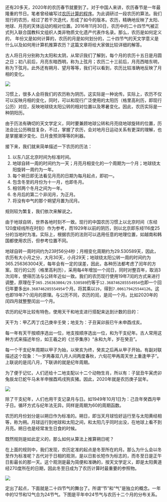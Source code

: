 还有20多天，2020年的农历春节就要到了。对于中国人来讲，农历春节是一年最隆重的节日。笔者曾经编写过[农历计算的程序](http://hao.360.com/rili/#cid=youlike)。为此调研过一段农历的算法。我们现行的农历，经过了若干次迭代，形成了如今的版本。农历，精确地反映了太阳、地球、月亮的天体运动的相对位置。2016年11月30日，农历中的二十四节气被正式列入联合国教科文组织人类非物质文化遗产代表作名录。那么，农历是如何定义的， 年份又是如何计算的，农历的月是如何划分的，二十四节气的天文学意义是什么以及如何用计算机推算农历？这篇文章将给大家做比较详细的解答。

古人将日月分别称为太阳和太阴，从常识我们了解到，每个月的农历十五日是月圆之日；初八前后，月亮东暗西明，称为上弦月；农历二十三前后，月亮西暗东明，称为下弦月。此外还有朔月、望月等等，我们可以看到，农历比较准确地反映了月相的变化。

![](https://p5.ssl.qhimg.com/t014237650677f19d88.jpg)

习惯上，很多人会将我们的农历称为阴历。这实际是一种讹传。实际上，农历不仅可以反映月相的变化，同时，可以和现行广泛使用的太阳历（格里高利历，即现行公历）对应，反映地球绕太阳公转的相对位置以及寒暑变化。因此，农历实际是一种阴阳历。

由于历法有确切的天文学定义，同时要兼顾地球公转和月亮绕地球旋转的位置，历法会比公历稍显复杂，不过，掌握了农历，会对地月日运动关系有更深的理解，也是掌握潮汐变化、日月食预测等等的利器。

接下来，我们就来简单描述一下农历的历法：


1. 以东八区北京时间为标准时间。 
1. 地球自转一周的时间约为一天；月亮月相变化的一个周期为一个月；地球绕太阳旋转一周约为一年。
1. 每个朔日即无法看见月亮的日期为每月起点，即初一。
1. 包含冬至的月份为十一月，也即冬月。
1. 相邻两个冬月之间为一年。
1. 冬月后的第二个非闰月，为正月。
1. 将没有中气的那个朔望月置为闰月。

规则较为繁复，我们依次来解说之。

由于地球自转，世界各地时刻不一致。现行的中国农历习惯上以北京时间（东经120度经线所在时刻）作为参考，而1929年以前的阴历，则以北京即东经116度25分的当地时为准。实际上，根据农历的法则可以选用任意的地理位置，如越南和韩国都使用农历，但参考位置不同。

地球自转一周时间约为23时56分4秒；月相变化周期约为29.530589天，因此，农历有大小月之分，大月30天，小月29天；地球绕太阳公转一周的时间约为365.256363004天，每年会有一定的误差，因此，各种历法都考虑了闰年的方案。现行的公历（格里高利历），采用每4年增加一个闰日，同时对整百年，取消3次闰年，使得历法与公转年近似一致。我们的农历现行使用19年7闰的方式来进行调整，原理在于`365.256363004/29.530589`约等于`12.368746285554954`也即一个回归年要多出`0.368746285554954`个月。将其乘以`19`，得到`7.006179425544126`。这也即19年7个闰月的原理。与公历不同，农历的闰，是闰一个月。比如2020年的闰四月就整整闰出一个月。

农历的纪年比较有特色，使用天干和地支进行搭配来达到计数的目的：

天干为：甲乙丙丁戊己庚辛壬癸；地支为：子丑寅卯辰巳午未申酉戌亥。

每一年有天干按顺序选出一位，地支按顺序选出一位，和为干支纪年。古人常用这种方式来描述年份，如王羲之的《兰亭集序》“永和九年，岁在癸丑”。

每一个干支纪年周期以甲子为始，以癸亥为终，癸亥之后再从甲子开始。有副对联描述这个现象：“一岁两春双八月人间两度春秋，六旬花甲再周天世上重逢甲子”。上联说的是闰八月，下联讲的就是纪年周期。

为了便于记忆，人们还给十二地支配以十二个动物生肖，所以有：子鼠丑牛寅虎卯兔辰龙巳蛇午马未羊申猴酉鸡戌狗亥猪。因此，2020年就是农历庚子鼠年。

![](https://p5.ssl.qhimg.com/t01b65070dd48821df6.jpg)

除了干支纪年，人们也用干支记录月与日。如1949年10月1日为：己丑年癸酉月甲子日。循环方式与纪年法无异。同样是周期为60的周期函数。

农历的月份划分是以朔日作为标准的。朔日，即当天月球恰好运行至与太阳黄经相等，称为朔。月球运行到地球和太阳之间，和太阳几乎同时出没，在地球上看不到月亮。朔日也是经常发生日食的时候。

既然规则是如此定义的，那么如何从算法上推算朔日呢？

在上面的规则中，我们发现，农历定准的起点是冬至所在的月。那么为什么会以冬至作为标准呢？古代对于日相的观测，是以日影长短作为标志的，而冬至日是正午日影最长的那一天。这个观测是最为简便和准确的，按天文学定义，即是太阳黄道经270度所在的日期，因此冬至日成为了农历计算时最重要的参照物。

![](https://p1.ssl.qhimg.com/t012e6e69b1a32a127f.jpg)

定出了起点，下面就是二十四节气的舞台了。所谓“节”和“气”是独立的概念。一年中的12节和12气合为24节气。下图是平年中24节气与农历十二个月的分布关系。
